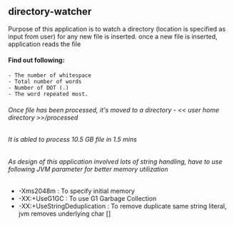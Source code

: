 ## directory-watcher
Purpose of this application is to watch a directory (location is specified as input from user) for any new file is inserted.
once a new file is inserted, application reads the file
#### Find out following:
	- The number of whitespace 
	- Total number of words
	- Number of DOT (.)
	- The word repeated most.
###### Once file has been processed, it's moved to a directory - << user home directory >>/processed
###### It is abled to process 10.5 GB file in 1.5 mins

###### As design of this application involved lots of string handling, have to use following JVM parameter for better memory utilization
 - -Xms2048m : To specify initial memory
 - -XX:+UseG1GC : To use G1 Garbage Collection
 - -XX:+UseStringDeduplication : To remove duplicate same string literal, jvm removes underlying char []
